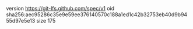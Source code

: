 version https://git-lfs.github.com/spec/v1
oid sha256:aec95286c35e9e59ee376140570c188a1ed1c42b32753eb40d9b9455d97e5e13
size 175
